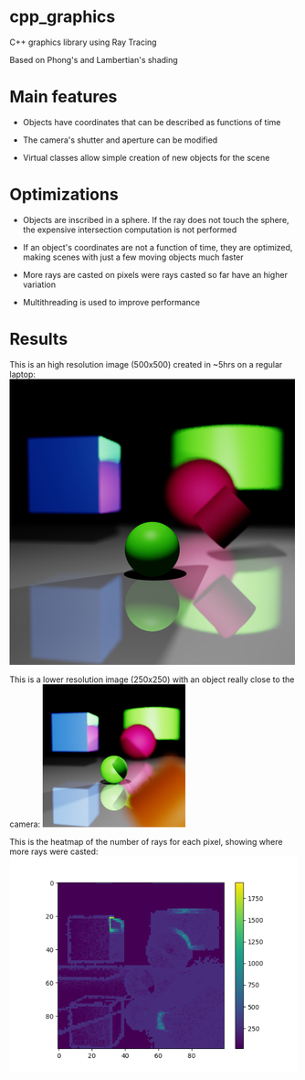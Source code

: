 # cpp_graphics
C++ graphics library using Ray Tracing

Based on Phong's and Lambertian's shading

# Main features

- Objects have coordinates that can be described as functions of time

- The camera's shutter and aperture can be modified

- Virtual classes allow simple creation of new objects for the scene

# Optimizations

- Objects are inscribed in a sphere. If the ray does not touch the sphere, the expensive intersection computation is not performed


- If an object's coordinates are not a function of time, they are optimized, making scenes with just a few moving objects much faster

- More rays are casted on pixels were rays casted so far have an higher variation

- Multithreading is used to improve performance

# Results

This is an high resolution image (500x500) created in ~5hrs on a regular laptop:
![image1](https://github.com/FedericoStazi/cpp_graphics/blob/master/f1.png)

This is a lower resolution image (250x250) with an object really close to the camera:
![image2](https://github.com/FedericoStazi/cpp_graphics/blob/master/f2.png)

This is the heatmap of the number of rays for each pixel, showing where more rays were casted:
![image3](https://github.com/FedericoStazi/cpp_graphics/blob/master/f3.png)
